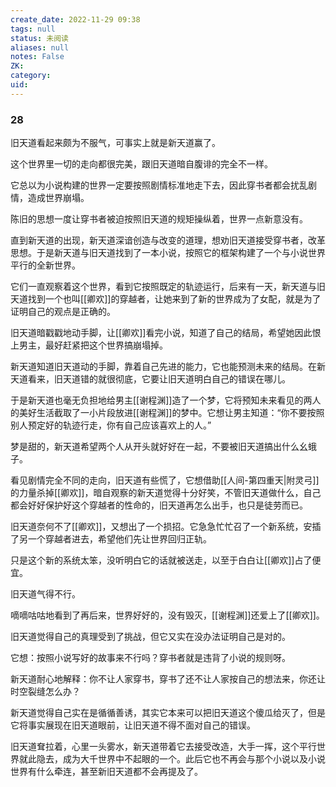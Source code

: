 ```yaml
---
create_date: 2022-11-29 09:38
tags: null
status: 未阅读 
aliases: null
notes: False
ZK: 
category: 
uid: 
---
```



### 28

旧天道看起来颇为不服气，可事实上就是新天道赢了。

这个世界里一切的走向都很完美，跟旧天道暗自腹诽的完全不一样。

它总以为小说构建的世界一定要按照剧情标准地走下去，因此穿书者都会扰乱剧情，造成世界崩塌。

陈旧的思想一度让穿书者被迫按照旧天道的规矩操纵着，世界一点新意没有。

直到新天道的出现，新天道深谙创造与改变的道理，想劝旧天道接受穿书者，改革思想。于是新天道与旧天道找到了一本小说，按照它的框架构建了一个与小说世界平行的全新世界。

它们一直观察着这个世界，看到它按照既定的轨迹运行，后来有一天，新天道与旧天道找到一个也叫[[卿欢]]的穿越者，让她来到了新的世界成为了女配，就是为了证明自己的观点是正确的。

旧天道暗戳戳地动手脚，让[[卿欢]]看完小说，知道了自己的结局，希望她因此恨上男主，最好赶紧把这个世界搞崩塌掉。

新天道知道旧天道动的手脚，靠着自己先进的能力，它也能预测未来的结局。在新天道看来，旧天道错的就很彻底，它要让旧天道明白自己的错误在哪儿。

于是新天道也毫无负担地给男主[[谢程渊]]造了一个梦，它将预知未来看见的两人的美好生活截取了一小片段放进[[谢程渊]]的梦中。它想让男主知道：“你不要按照别人预定好的轨迹行走，你有自己应该喜欢上的人。”

梦是甜的，新天道希望两个人从开头就好好在一起，不要被旧天道搞出什么幺蛾子。

看见剧情完全不同的走向，旧天道有些慌了，它想借助[[人间-第四重天|附灵弓]]的力量杀掉[[卿欢]]，暗自观察的新天道觉得十分好笑，不管旧天道做什么，自己都会好好保护好这个穿越者的性命的，旧天道再怎么出手，也只是徒劳而已。

旧天道奈何不了[[卿欢]]，又想出了一个损招。它急急忙忙召了一个新系统，安插了另一个穿越者进去，希望他们先让世界回归正轨。

只是这个新的系统太笨，没听明白它的话就被送走，以至于白白让[[卿欢]]占了便宜。

旧天道气得不行。

嘀嘀咕咕地看到了再后来，世界好好的，没有毁灭，[[谢程渊]]还爱上了[[卿欢]]。

旧天道觉得自己的真理受到了挑战，但它又实在没办法证明自己是对的。

它想：按照小说写好的故事来不行吗？穿书者就是违背了小说的规则呀。

新天道耐心地解释：你不让人家穿书，穿书了还不让人家按自己的想法来，你还让时空裂缝怎么办？

新天道觉得自己实在是循循善诱，其实它本来可以把旧天道这个傻瓜给灭了，但是它将事实展现在旧天道眼前，让旧天道不得不面对自己的错误。

旧天道耷拉着，心里一头雾水，新天道带着它去接受改造，大手一挥，这个平行世界就此隐去，成为大千世界中不起眼的一个。此后它也不再会与那个小说以及小说世界有什么牵连，甚至新旧天道都不会再提及了。

